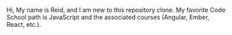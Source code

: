 Hi, My name is Reid, and I am new to this repository clone.
My favorite Code School path is JavaScript and the associated courses (Angular, Ember, React, etc.).
